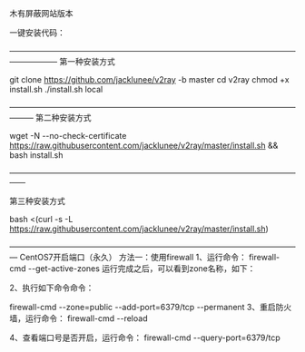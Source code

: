 木有屏蔽网站版本

一键安装代码：

——————————————————————————————————————————
第一种安装方式

git clone https://github.com/jacklunee/v2ray -b master
cd v2ray
chmod +x install.sh
./install.sh local 

———————————————————————————————————————
第二种安装方式

wget -N --no-check-certificate https://raw.githubusercontent.com/jacklunee/v2ray/master/install.sh && bash install.sh

——————————————————————————————————————

第三种安装方式

bash <(curl -s -L https://raw.githubusercontent.com/jacklunee/v2ray/master/install.sh)

—————————————————————————————————————
CentOS7开启端口（永久）
方法一：使用firewall
1、运行命令：
firewall-cmd --get-active-zones
运行完成之后，可以看到zone名称，如下：

2、执行如下命令命令：

firewall-cmd --zone=public --add-port=6379/tcp --permanent
3、重启防火墙，运行命令：
firewall-cmd --reload

4、查看端口号是否开启，运行命令：
firewall-cmd --query-port=6379/tcp
